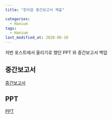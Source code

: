 ```yaml
---
title: "한이음 중간보고서 제출"

categories:
  - Hanium
tags: 
  - Hanium
last_modified_at: 2020-08-10
---
```


저번 포스트에서 올리기로 했던 PPT 와 중간보고서 백업

## 중간보고서

[중간보고서]("/assets/files/200810/InterimReoport.docx")


## PPT

[PPT]("/assets/files/200810/RobotWithSmartmirror")

